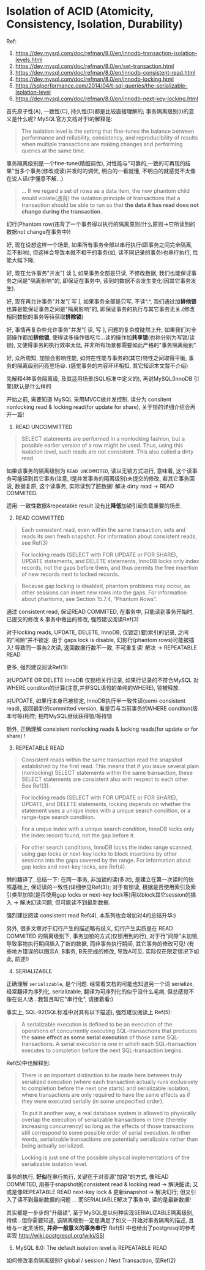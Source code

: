 # Isolation of ACID (Atomicity, Consistency, Isolation, Durability)

Ref:

1. https://dev.mysql.com/doc/refman/8.0/en/innodb-transaction-isolation-levels.html
2. https://dev.mysql.com/doc/refman/8.0/en/set-transaction.html
3. https://dev.mysql.com/doc/refman/8.0/en/innodb-consistent-read.html
4. https://dev.mysql.com/doc/refman/8.0/en/innodb-locking.html
5. https://sqlperformance.com/2014/04/t-sql-queries/the-serializable-isolation-level
6. https://dev.mysql.com/doc/refman/8.0/en/innodb-next-key-locking.html

首先原子性(A), 一致性(C), 持久性(D)都是比较直接理解的; 事务隔离级别(I)的意义是什么呢? MySQL官方文档对于I的解释是:

> The isolation level is the setting that fine-tunes the balance between performance and reliability, consistency, and reproducibility of results when multiple transactions are making changes and performing queries at the same time.

事务隔离级别是一个fine-tune(精细调优), 对性能与"可靠的,一致的可再现的结果"当多个事务(修改或读)并发时的调优, 明白的一看就懂, 不明白的就感觉不太像在说人话(字懂意不解...)

>  ... If we regard a set of rows as a data item, the new phantom child would violate(违背) the isolation principle of transactions that a transaction should be able to run so that **the data it has read does not change during the transaction**.

幻行(Phantom row)违背了一个事务得以执行的隔离原则(什么原则->它所读到的数据not change在事务中)!

好, 现在设想这样一个场景, 如果所有事务全部以串行执行(即事务之间完全隔离, 互不影响), 但这样会导致本就不相干的事务(如, 读不同记录的事务)也串行执行, 性能大幅下降;

好, 现在允许事务"并发"[ 读 ], 如果事务全部是只读, 不修改数据, 我们也能保证事务之间是"隔离影响"的, 即保证在事务中, 读到的数据不会发生变化(因其它事务发生).

好, 现在再允许事务"并发"[ 写 ], 如果事务全部是只写, 不读^.^, 我们通过加**排他锁**也算是能保证事务之间是"隔离影响"的, 即保证事务的执行与其它事务无关.(修改相同数据的事务等待获取**排除锁**)

好, 事情再复杂些允许事务"并发"[ 读, 写 ], 问题的复杂度陡然上升, 如果我们对全部操作都加**排他锁**, 使得读多操作很吃亏...读的操作加**共享锁**(也称分别为写锁/读锁), 又使得事务的执行效率太低, 并非所有场景都需要如此严格的"事务隔离级别".

好, 众所周知, 加锁会影响性能, 如何在性能与事务的(其它)特性之间取得平衡, 事务的隔离级别闪亮登场😃. (感觉事务的内容环环相扣, 其它知识本文暂不介绍)

先解释4种事务隔离级, 及其适用场景(SQL标准中定义的), 再说MySQL(InnoDB 引擎)默认是什么样的

开始之前, 需要知道 MySQL 采用MVCC做并发控制. 读分为 consitent nonlocking read & locking read(for update for share), 关于锁的详细介绍会再开一篇!

1. READ UNCOMMITTED

> SELECT statements are performed in a nonlocking fashion, but a possible earlier version of a row might be used. Thus, using this isolation level, such reads are not consistent. This also called a dirty read.

如果该事务的隔离级别为 `READ UNCOMMITED`, 读以无锁方式进行, 意味着, 这个读事务可能读到其它事务(注意, I是并发事务的隔离级别)未提交的修改, 若其它事务回滚, 数据复原, 这个读事务, 实际读到了脏数据!  解决 dirty read -> READ COMMITED.

适用: 一致性数据&repeatable result 没有比**降低**加锁引起负载重要的场景. 

2. READ COMMITTED

> Each consistent read, even within the same transaction, sets and reads its own fresh snapshot. For information about consistent reads, see Ref(3)

> For locking reads (SELECT with FOR UPDATE or FOR SHARE), UPDATE statements, and DELETE statements, InnoDB locks only index records, not the gaps before them, and thus permits the free insertion of new records next to locked records.

> Because gap locking is disabled, phantom problems may occur, as other sessions can insert new rows into the gaps. For information about phantoms, see Section 15.7.4, “Phantom Rows”.

通过 consistent read, 保证READ COMMITED, 在事务中, 只能读到事务开始时, 已提交的修改 & 事务中做出的修改, 强烈建议阅读Ref(3)

对于locking reads, UPDATE, DELETE, InnoDB, 仅锁定(要)索引的记录, 之间的"间隙"并不锁定. 由于 gaps lock is disable, 幻影行(phantom rows)可能被插入! 导致同一事务2次读, 返回数据行数不一致, 不可重复读! 解决 -> REPEATABLE READ

更多, 强烈建议阅读Ref(1): 

对UPDATE OR DELETE InnoDB 仅锁相关行记录, 如果行记录的不符合MySQL 对WHERE conditon的计算(注意,并非SQL语句的单纯的WHERE), 锁被释放.

对UPDATE, 如果行本身已被锁定, InnoDB执行半一致性读(semi-consistent read), 返回最新的committed version, 看是否与当前事务的WHERE conditon(版本号等)相符; 相符MySQL继续获得锁/等待锁

额外, 正确理解 consistent nonlocking reads & locking reads(for update or for share) !

3. REPEATABLE READ

>  Consistent reads within the same transaction read the snapshot established by the first read. This means that if you issue several plain (nonlocking) SELECT statements within the same transaction, these SELECT statements are consistent also with respect to each other. See Ref(3).

> For locking reads (SELECT with FOR UPDATE or FOR SHARE), UPDATE, and DELETE statements, locking depends on whether the statement uses a unique index with a unique search condition, or a range-type search condition.

> For a unque index with a unique search condition, InnoDB locks only the index record found, not the gap before it.

> For other search conditions, InnoDB locks the index range scanned, using gap locks or next-key locks to block insertions by other sessions into the gaps covered by the range. For information about gap locks and next-key locks, see Ref(4).

懒的翻译了, 总结一下: 在同一事务, 非加锁的读(多次), 是建立在第一次读时的快照基础上, 保证读的一致性(详细参见Ref(3)); 对于有锁读, 根据是否使用索引及索引类型加锁(是否使用gap locks or next-key lock等)用以block其它session的插入 -> 解决幻读问题, 但可能读不到最新数据.

强烈建议阅读 consistent read Ref(4), 本系列也会增加对4的总结升华:)

另外, 很多文章对于幻行产生的描述略有歧义, 幻行产生实质是在 READ COMMITED 的隔离级别下, 事务加锁的方式(仅锁用到的行), 对于行"间隙"未加锁, 导致事物执行期间插入了新的数据, 而非事务执行期间, 其它事务的修改可见! (有些地方错误的以图示A, B事务, B先完成的修改, 导致A可见. 实际仅在限定情况下如此, 前述!)

4. SERIALIZABLE

正确理解 `serializable`, 是个问题. 经常看文档的可能也知道另一个词 serialize, 经常翻译为序列化, serializable, 翻译为可序列化的似乎没什么毛病, 但总感觉不像在说人话...我暂且叫它"串行化", 请接着看:)

事实上, SQL-92(SQL标准中对其有以下描述), 强烈建议阅读上 Ref(5):

> A serializable execution is defined to be an execution of the operations of concurrently executing SQL-transactions that produces the **same effect as some serial execution** of those same SQL-transactions. A serial execution is one in which each SQL-transaction executes to completion before the next SQL-transaction begins.

Ref(5)中也解释到:

> There is an important distinction to be made here between truly serialized execution (where each transaction actually runs exclusively to completion before the next one starts) and serializable isolation, where transactions are only required to have the same effects as if they were executed serially (in some unspecified order).

> To put it another way, a real database system is allowed to physically overlap the execution of serializable transactions in time (thereby increasing concurrency) so long as the effects of those transactions still correspond to some possible order of serial execution. In other words, serializable transactions are potentially serializable rather than being actually serialized.

> Locking is just one of the possible physical implementations of the serializable isolation level.

事务的执行, **好似**在串行执行, 关键在于对资源"加锁"的方式, 像READ COMMITED, 用基于snapshot的consistent read & locking read -> 解决脏读; 又或是像REPEATABLE READ next-key lock & 更新snapshot -> 解决幻行; 但又引入了读不到最新数据的问题 ... 而SERIALIABLE解决了事务中, 读的是最新数据! 

其实都是一步步的"升级锁", 至于MySQL是以何种实现SERIALIZABLE隔离级别, 待续...但你需要知道, 该隔离级别一定是满足了如文一开始对事务隔离的描述, 且给与一定灵活性, **并非一般意义的事务串行**! Ref(5) 中也给出了postgresql的参考实现 http://wiki.postgresql.org/wiki/SSI

5. MySQL 8.0: The default isolation level is REPEATABLE READ

如何修改事务隔离级别? global / session / Next Transaction, 见Ref(2)

